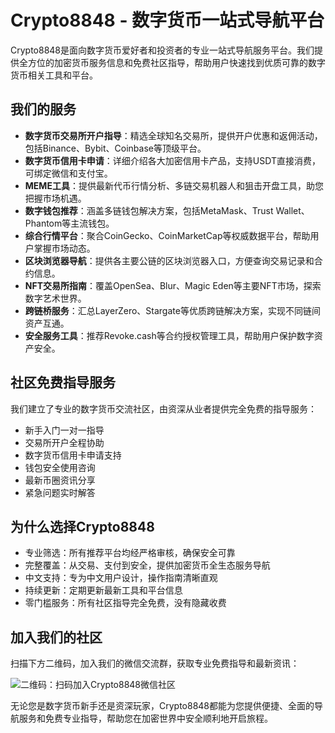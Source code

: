 # Crypto8848 - 数字货币一站式导航平台

Crypto8848是面向数字货币爱好者和投资者的专业一站式导航服务平台。我们提供全方位的加密货币服务信息和免费社区指导，帮助用户快速找到优质可靠的数字货币相关工具和平台。

## 我们的服务

- **数字货币交易所开户指导**：精选全球知名交易所，提供开户优惠和返佣活动，包括Binance、Bybit、Coinbase等顶级平台。
- **数字货币信用卡申请**：详细介绍各大加密信用卡产品，支持USDT直接消费，可绑定微信和支付宝。
- **MEME工具**：提供最新代币行情分析、多链交易机器人和狙击开盘工具，助您把握市场机遇。
- **数字钱包推荐**：涵盖多链钱包解决方案，包括MetaMask、Trust Wallet、Phantom等主流钱包。
- **综合行情平台**：聚合CoinGecko、CoinMarketCap等权威数据平台，帮助用户掌握市场动态。
- **区块浏览器导航**：提供各主要公链的区块浏览器入口，方便查询交易记录和合约信息。
- **NFT交易所指南**：覆盖OpenSea、Blur、Magic Eden等主要NFT市场，探索数字艺术世界。
- **跨链桥服务**：汇总LayerZero、Stargate等优质跨链解决方案，实现不同链间资产互通。
- **安全服务工具**：推荐Revoke.cash等合约授权管理工具，帮助用户保护数字资产安全。

## 社区免费指导服务

我们建立了专业的数字货币交流社区，由资深从业者提供完全免费的指导服务：

- 新手入门一对一指导
- 交易所开户全程协助
- 数字货币信用卡申请支持
- 钱包安全使用咨询
- 最新币圈资讯分享
- 紧急问题实时解答

## 为什么选择Crypto8848

- 专业筛选：所有推荐平台均经严格审核，确保安全可靠
- 完整覆盖：从交易、支付到安全，提供加密货币全生态服务导航
- 中文支持：专为中文用户设计，操作指南清晰直观
- 持续更新：定期更新最新工具和平台信息
- 零门槛服务：所有社区指导完全免费，没有隐藏收费

## 加入我们的社区

扫描下方二维码，加入我们的微信交流群，获取专业免费指导和最新资讯：

![二维码：扫码加入Crypto8848微信社区](https://crypto8848.com/images/qrcode.jpg)

无论您是数字货币新手还是资深玩家，Crypto8848都能为您提供便捷、全面的导航服务和免费专业指导，帮助您在加密世界中安全顺利地开启旅程。
